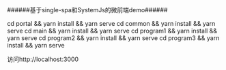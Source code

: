######基于single-spa和SystemJs的微前端demo######

cd portal && yarn install && yarn serve
cd common && yarn install && yarn serve
cd main && yarn install && yarn serve
cd program1 && yarn install && yarn serve
cd program2 && yarn install && yarn serve
cd program3 && yarn install && yarn serve

访问http://localhost:3000